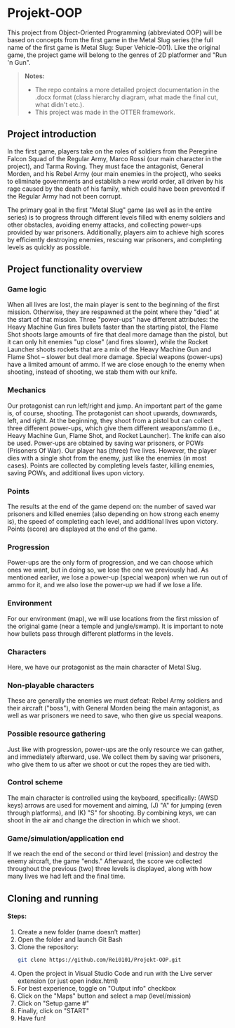 # Projekt-OOP

This project from Object-Oriented Programming (abbreviated OOP) will be based on concepts from the first game in the Metal Slug series (the full name of the first game is Metal Slug: Super Vehicle-001). Like the original game, the project game will belong to the genres of 2D platformer and "Run 'n Gun".

>**Notes:**
>- The repo contains a more detailed project documentation in the .docx format (class hierarchy diagram, what made the final cut, what didn't etc.).
>- This project was made in the OTTER framework.

## Project introduction

In the first game, players take on the roles of soldiers from the Peregrine Falcon Squad of the Regular Army, Marco Rossi (our main character in the project), and Tarma Roving. They must face the antagonist, General Morden, and his Rebel Army (our main enemies in the project), who seeks to eliminate governments and establish a new world order, all driven by his rage caused by the death of his family, which could have been prevented if the Regular Army had not been corrupt.

The primary goal in the first "Metal Slug" game (as well as in the entire series) is to progress through different levels filled with enemy soldiers and other obstacles, avoiding enemy attacks, and collecting power-ups provided by war prisoners. Additionally, players aim to achieve high scores by efficiently destroying enemies, rescuing war prisoners, and completing levels as quickly as possible.

## Project functionality overview

### Game logic
When all lives are lost, the main player is sent to the beginning of the first mission. Otherwise, they are respawned at the point where they "died" at the start of that mission. Three "power-ups" have different attributes: the Heavy Machine Gun fires bullets faster than the starting pistol, the Flame Shot shoots large amounts of fire that deal more damage than the pistol, but it can only hit enemies "up close" (and fires slower), while the Rocket Launcher shoots rockets that are a mix of the Heavy Machine Gun and Flame Shot – slower but deal more damage. Special weapons (power-ups) have a limited amount of ammo. If we are close enough to the enemy when shooting, instead of shooting, we stab them with our knife.

### Mechanics
Our protagonist can run left/right and jump. An important part of the game is, of course, shooting. The protagonist can shoot upwards, downwards, left, and right. At the beginning, they shoot from a pistol but can collect three different power-ups, which give them different weapons/ammo (i.e., Heavy Machine Gun, Flame Shot, and Rocket Launcher). The knife can also be used. Power-ups are obtained by saving war prisoners, or POWs (Prisoners Of War). Our player has (three) five lives. However, the player dies with a single shot from the enemy, just like the enemies (in most cases). Points are collected by completing levels faster, killing enemies, saving POWs, and additional lives upon victory.

### Points
The results at the end of the game depend on: the number of saved war prisoners and killed enemies (also depending on how strong each enemy is), the speed of completing each level, and additional lives upon victory. Points (score) are displayed at the end of the game.

### Progression
Power-ups are the only form of progression, and we can choose which ones we want, but in doing so, we lose the one we previously had. As mentioned earlier, we lose a power-up (special weapon) when we run out of ammo for it, and we also lose the power-up we had if we lose a life.

### Environment
For our environment (map), we will use locations from the first mission of the original game (near a temple and jungle/swamp). It is important to note how bullets pass through different platforms in the levels.

### Characters
Here, we have our protagonist as the main character of Metal Slug.

### Non-playable characters
These are generally the enemies we must defeat: Rebel Army soldiers and their aircraft ("boss"), with General Morden being the main antagonist, as well as war prisoners we need to save, who then give us special weapons.

### Possible resource gathering
Just like with progression, power-ups are the only resource we can gather, and immediately afterward, use. We collect them by saving war prisoners, who give them to us after we shoot or cut the ropes they are tied with.

### Control scheme
The main character is controlled using the keyboard, specifically: (AWSD keys) arrows are used for movement and aiming, (J) "A" for jumping (even through platforms), and (K) "S" for shooting. By combining keys, we can shoot in the air and change the direction in which we shoot.

### Game/simulation/application end
If we reach the end of the second or third level (mission) and destroy the enemy aircraft, the game "ends." Afterward, the score we collected throughout the previous (two) three levels is displayed, along with how many lives we had left and the final time.

## Cloning and running

#### Steps:

1. Create a new folder (name doesn’t matter)  
2. Open the folder and launch Git Bash  
3. Clone the repository:  
   ```bash  
   git clone https://github.com/Rei0101/Projekt-OOP.git 
   ```
4. Open the project in Visual Studio Code and run with the Live server extension (or just open index.html)
5. For best experience, toggle on "Output info" checkbox
6. Click on the "Maps" button and select a map (level/mission)
7. Click on "Setup game #"
8. Finally, click on "START"
9. Have fun!

